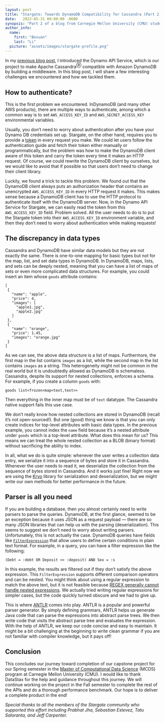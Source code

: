 ```yaml
---
layout: post
title: "Stargate: Towards DynamoDB Compatibility for Cassandra (Part 2)"
date:   2022-05-31 00:00:00 -0600
synopsis: "Part 2 of a blog from Carnegie Mellon University (CMU) students about their work on a DynamoDB-compatible API for Stargate."
author_info:
  name:
    first: "Boxuan"
    last: "Li"
  picture: "assets/images/stargate-profile.png"
---
```



In my [previous blog post](/2022/05/23/towards-dynamodb-compatibility-for-cassandra.html), I introduced the Dynamo API Service, which is our project to make Apache Cassandra<sup>Ⓡ</sup> compatible with Amazon DynamoDB by building a middleware. In this blog post, I will share a few interesting challenges we encountered and how we tackled them.

## How to authenticate?

This is the first problem we encountered. InDynamoDB (and many other AWS products), there are multiple ways to authenticate, among which a common way is to set `AWS_ACCESS_KEY_ID` and `AWS_SECRET_ACCESS_KEY` environmental variables.

Usually, you don’t need to worry about authentication after you have your Dynamo DB credentials set up. Stargate, on the other hand, requires you to provide a [token](https://stargate.io/docs/stargate/1.0/developers-guide/authnz.html) in every request you make. We could let users follow the authentication guide and fetch their token either manually or programmatically, but the problem was how to make the DynamoDB client aware of this token and carry the token every time it makes an HTTP request. Of course, we could rewrite the DynamoDB client by ourselves, but we would like to avoid that if possible so that users don’t need to change their client library.

Luckily, we found a trick to tackle this problem. We found out that the DynamoDB client always puts an authorization header that contains an unencrypted `AWS_ACCESS_KEY_ID` in every HTTP request it makes. This makes sense because a DynamoDB client has to use the HTTP protocol to authenticate itself with the DynamoDB server. Now, in the Dynamo API Service for Stargate, we can easily read the token from this `AWS_ACCESS_KEY_ID` field. Problem solved. All the user needs to do is to put the Stargate token into their `AWS_ACCESS_KEY_ID` environment variable, and then they don’t need to worry about authentication while making requests!

## The discrepancy in data types

Cassandra and DynamoDB have similar data models but they are not exactly the same. There is one-to-one mapping for basic types but not for the map, list, and set data types in DynamoDB. In DynamoDB, maps, lists, and sets can be deeply nested, meaning that you can have a list of maps of sets or even more complicated data structures. For example, you could insert an item whose `goods` attribute contains:

```
[
 {
   "name": "apple",
   "price": 4,
   "images": [
     "apple1.jpg",
     "apple2.jpg"
   ]
 },
 {
   "name": "orange",
   "price": 1.45,
   "images": "orange.jpg"
 }
]
```

As we can see, the above data structure is a list of maps. Furthermore, the first map in the list contains `images` as a list, while the second map in the list contains `images` as a string. This heterogeneity might not be common in the real world but it is undoubtedly allowed as DynamoDB is schemaless. Cassandra, despite its support for nested collections, enforces a schema. For example, if you create a column `goods` with:

```
goods list<frozen<map<text,text>>
```

Then everything in the inner map must be of `text` datatype. The Cassandra native support fails this use case.

We don’t really know how nested collections are stored in DynamoDB (recall it’s not open-sourced!). But one (good) thing we know is that you can only create indices for top-level attributes with basic data types. In the previous example, you cannot index the `name` field because it’s a nested attribute under `goods` which is a top-level attribute. What does this mean for us? This means we can treat the whole nested collection as a BLOB (binary format) without sacrificing the ability to index.

In all, what we do is quite simple: whenever the user writes a collection data entry, we serialize it into a sequence of bytes and store it in Cassandra. Whenever the user needs to read it, we deserialize the collection from the sequence of bytes stored in Cassandra. And it works just fine! Right now we are using the [Kryo](https://github.com/EsotericSoftware/kryo) library for serialization and deserialization, but we might write our own methods for better performance in the future.

## Parser is all you need

If you are building a database, then you almost certainly need to write parsers to parse the queries. DynamoDB, at the first glance, seemed to be an exception because it uses JSON as a request payload — there are so many JSON libraries that can help us with the parsing (deserialization). This seems to suggest we don’t need to worry about writing parsers. Unfortunately, this is not actually the case. DynamoDB queries have fields like <code>[FilterExpression](https://docs.aws.amazon.com/amazondynamodb/latest/APIReference/API_Query.html#DDB-Query-request-FilterExpression)</code> that allow users to define certain conditions in plain text format. For example, in a query, you can have a filter expression like the following:

```
(Debt = :debt OR Deposit <> :deposit) AND Sex = :s
```

In this example, the results are filtered out if they don’t satisfy the above expression. This `FilterExpression` supports different comparison operators and can be nested. You might think about using a regular expression to match the above text, but it is not feasible because [REGEX generally cannot handle nested expressions](https://stackoverflow.com/questions/133601/can-regular-expressions-be-used-to-match-nested-patterns). We actually tried writing regular expressions for simpler cases, but the code quickly turned obscure and we had to give up.

This is where [ANTLR](https://www.antlr.org/) comes into play. ANTLR is a popular and powerful parser generator. By simply defining grammars, ANTLR helps us generate Java code that can parse the expressions into abstract parse trees. We then write code that visits the abstract parse tree and evaluates the expression. With the help of ANTLR, we keep our code concise and easy to maintain. It might be a bit challenging at the beginning to write clean grammar if you are not familiar with compiler knowledge, but it pays off!


## Conclusion

This concludes our journey toward completion of our capstone project for our Spring semester in the [Master of Computational Data Science](https://mcds.cs.cmu.edu/) (MCDS) program at Carnegie Mellon University (CMU). I would like to thank DataStax for the help and guidance throughout this journey. We will continue working on the project in the Fall semester to complete the rest of the APIs and do a thorough performance benchmark. Our hope is to deliver a complete product in the end!

*Special thanks to all the members of the Stargate community who supported this effort including Prabhat Jha, Sebastian Estevez, Tatu Saloranta, and Jeff Carpenter.*
